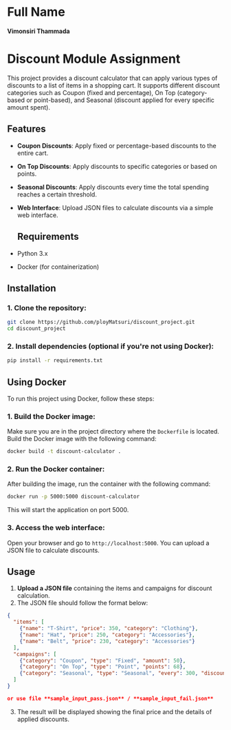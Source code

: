 # Full Name
**Vimonsiri Thammada**

# Discount Module Assignment

This project provides a discount calculator that can apply various types of discounts to a list of items in a shopping cart. It supports different discount categories such as Coupon (fixed and percentage), On Top (category-based or point-based), and Seasonal (discount applied for every specific amount spent).

## Features
- **Coupon Discounts**: Apply fixed or percentage-based discounts to the entire cart.
- **On Top Discounts**: Apply discounts to specific categories or based on points.
- **Seasonal Discounts**: Apply discounts every time the total spending reaches a certain threshold.
- **Web Interface**: Upload JSON files to calculate discounts via a simple web interface.

  ## Requirements
- Python 3.x
- Docker (for containerization)

## Installation

### 1. Clone the repository:
```bash
git clone https://github.com/ployMatsuri/discount_project.git
cd discount_project
```

### 2. Install dependencies (optional if you're not using Docker):
```bash
pip install -r requirements.txt
```

## Using Docker

To run this project using Docker, follow these steps:

### 1. Build the Docker image:
Make sure you are in the project directory where the `Dockerfile` is located. Build the Docker image with the following command:

```bash
docker build -t discount-calculator .
```

### 2. Run the Docker container:
After building the image, run the container with the following command:

```bash
docker run -p 5000:5000 discount-calculator
```

This will start the application on port 5000.

### 3. Access the web interface:
Open your browser and go to `http://localhost:5000`. You can upload a JSON file to calculate discounts.

## Usage

1. **Upload a JSON file** containing the items and campaigns for discount calculation.
2. The JSON file should follow the format below:

```json
{
  "items": [
    {"name": "T-Shirt", "price": 350, "category": "Clothing"},
    {"name": "Hat", "price": 250, "category": "Accessories"},
    {"name": "Belt", "price": 230, "category": "Accessories"}
  ],
  "campaigns": [
    {"category": "Coupon", "type": "Fixed", "amount": 50},
    {"category": "On Top", "type": "Point", "points": 68},
    {"category": "Seasonal", "type": "Seasonal", "every": 300, "discount": 40}
  ]
}

or use file **sample_input_pass.json** / **sample_input_fail.json**
```

3. The result will be displayed showing the final price and the details of applied discounts.  
